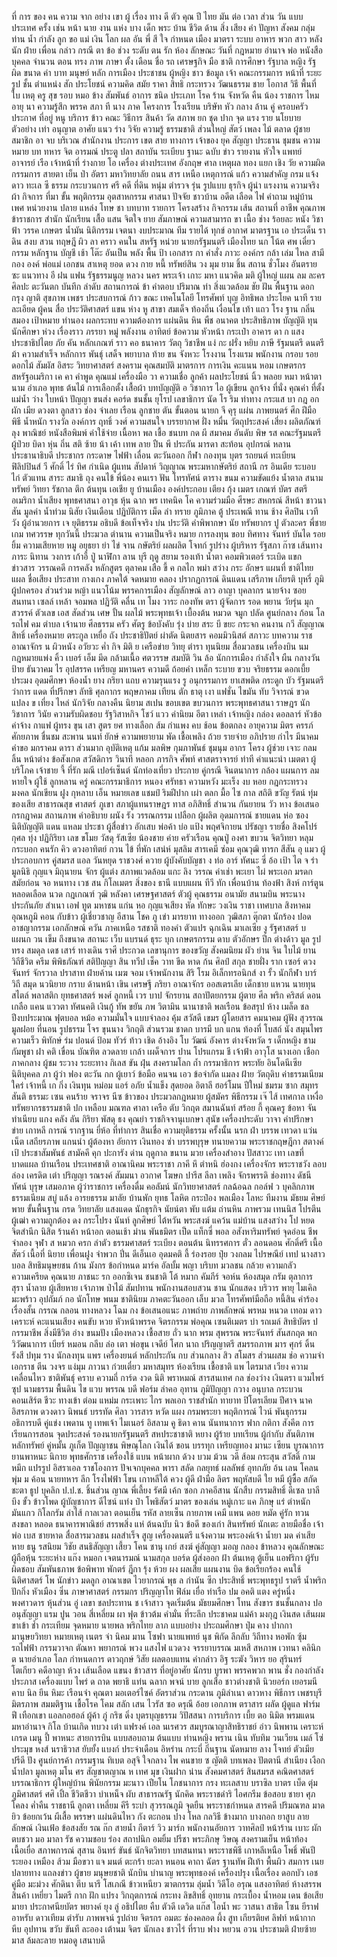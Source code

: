 ที่
การ
ของ
คน
ความ
จาก
อย่าง
เขา
ผู้
เรื่อง
ทาง
ดี
ตัว
คุณ
ปี
ไทย
มัน
ต่อ
เวลา
ส่วน
วัน
แบบ
ประเทศ
ครั้ง
เช่น
หน้า
นาย
งาน
แห่ง
บาง
เด็ก
พระ
บ้าน
ชีวิต
ด้าน
สิ่ง
เสียง
คำ
ปัญหา
สังคม
กลุ่ม
ท่าน
น้ำ
กำลัง
ลูก
ขอ
แม่
เงิน
โลก
ผล
อัน
พี่
สี
ใจ
กำหนด
เมือง
มาตรา
ระบบ
อาหาร
พวก
สาว
หลัง
นัก
ฝ่าย
เพื่อน
กล่าว
กรณี
ตา
ข้อ
ช่วง
ระดับ
ตน
รัก
ห้อง
ลักษณะ
วันที่
กฎหมาย
อำนาจ
พ่อ
หนังสือ
บุคคล
จำนวน
ตอน
ทรง
ภาพ
ภาษา
ตั้ง
เดือน
ชื่อ
รถ
เศรษฐกิจ
มือ
ชาติ
การศึกษา
รัฐบาล
หญิง
รัฐ
ผิด
ขนาด
ค่า
บาท
มนุษย์
หลัก
การเมือง
ประชาชน
ผู้หญิง
ชาว
ข้อมูล
เจ้า
คณะกรรมการ
หน้าที่
ระยะ
รูป
ชั้น
ตำแหน่ง
สัก
ประโยชน์
ความคิด
สมัย
ราคา
สิทธิ
กระทรวง
วัฒนธรรม
ชาย
โอกาส
วิธี
พื้นที่
ใบ
เหตุ
ครู
สุข
รอบ
หมอ
ข้าง
สัมพันธ์
อาการ
ชนิด
ประเภท
โรค
ร้าน
จังหวัด
คืน
น้อง
ราชการ
ไหม
อายุ
นา
ความรู้สึก
พรรค
สภา
ที
นาง
ภาค
โครงการ
โรงเรียน
บริษัท
หัว
กลาง
ล้าน
คู่
ครอบครัว
ประกาศ
ที่อยู่
หนู
บริการ
ข้าว
คณะ
วิธีการ
สินค้า
วัด
สภาพ
ยก
ชุด
ปาก
จุด
แรง
ราย
นโยบาย
ตัวอย่าง
เท่า
อนุญาต
อาศัย
แนว
ร่าง
วิจัย
ความรู้
ธรรมชาติ
ส่วนใหญ่
สัตว์
เพลง
ไม้
ตลาด
ผู้ชาย
สมาชิก
อา
จบ
บริเวณ
สำนักงาน
ประการ
เขต
สาย
ทางการ
เจ้าของ
ยุค
สัญญา
ประธาน
ชุมชน
ความหมาย
บท
ทหาร
จิต
อารมณ์
ประตู
ปลา
สถาบัน
ระเบียบ
ฐานะ
ฉบับ
ข่าว
รายงาน
หัวใจ
แพทย์
อาจารย์
เรือ
เจ้าหน้าที่
ร่างกาย
โอ
เครื่อง
ต่างประเทศ
อังกฤษ
ศาล
เหตุผล
ทอง
แยก
เชิง
วัย
ความผิด
กรรมการ
สายตา
เย็น
ป่า
อัตรา
มหาวิทยาลัย
ถนน
สาร
เหนือ
เหตุการณ์
แก้ว
ความสำคัญ
กรม
แจ้ง
ดาว
ทะเล
ซี
ธรรม
กระบวนการ
ศรี
คดี
ที่ดิน
หนุ่ม
ตำรวจ
รุ่น
รูปแบบ
ธุรกิจ
ผู้นำ
แรงงาน
ความจริง
ผ้า
กิจการ
ที่มา
ขั้น
พฤติกรรม
อุตสาหกรรม
ศาสนา
ปัจจัย
ชาวบ้าน
อดีต
เลือด
ไฟ
คำถาม
หมู่บ้าน
เพศ
หน่วยงาน
ปลาย
แหล่ง
โทษ
ชา
บทบาท
รายการ
โครงสร้าง
กิจกรรม
เส้น
สถานที่
อาชีพ
คุณภาพ
ข้าราชการ
สำนัก
นักเรียน
เสื้อ
แสน
จิตใจ
ยาย
สัมภาษณ์
ความสามารถ
ขา
เนื้อ
ช่าง
ร้อยละ
หนัง
วิชา
ฟ้า
วรรค
เกษตร
น้ำมัน
นิติกรรม
เจตนา
งบประมาณ
ทีม
รายได้
ทุกข์
อากาศ
มาตรฐาน
เอ
ประเด็น
รา
ดิน
สงบ
สวน
ทฤษฎี
ผิว
ลา
คราว
คนใน
สหรัฐ
หน่วย
นายกรัฐมนตรี
เมืองไทย
นก
โน้ต
ศพ
เดี๋ยว
กรรม
หลักฐาน
บัญชี
เช้า
โต๊ะ
อันเป็น
พลัง
พื้น
ป้า
เอกสาร
กา
คำสั่ง
ภาวะ
องค์กร
กล้า
เล่ม
ไหล
สามี
กอง
องค์
พ่อแม่
เอกชน
สาเหตุ
ยอด
ดวง
กาย
หนี้
ทรัพย์สิน
วง
มุม
ยาม
ชิ้น
สถาน
ชั่วโมง
อันตราย
ซะ
แนวทาง
อี
ฝน
แฟน
รัฐธรรมนูญ
หลวง
นคร
พระเจ้า
เกาะ
มหา
แนวคิด
มติ
ผู้ใหญ่
แผน
ลม
ละคร
ศิลปะ
ตะวันตก
บันทึก
ลำดับ
สถานการณ์
ข้า
คำตอบ
ปริมาณ
ท่า
สิ่งแวดล้อม
ชัย
ฝัน
พื้นฐาน
ดอก
กรุง
ญาติ
สุขภาพ
เพชร
ประสบการณ์
ก้าว
ขณะ
เทคโนโลยี
โทรศัพท์
บุญ
อิทธิพล
ประโยค
นาที
รายละเอียด
ผู้คน
สื่อ
ประวัติศาสตร์
แขน
ห่าง
หู
สาขา
สมเด็จ
ท้องถิ่น
เงื่อนไข
เท้า
แถว
โรง
ฐาน
กลิ่น
สมอง
เป้าหมาย
ทำนอง
ผลกระทบ
ความต้องการ
แผ่นดิน
หิน
พืช
อนาคต
ประสิทธิภาพ
บัญญัติ
ทุน
นักศึกษา
ห่วง
เรื่องราว
ภรรยา
หมู่
พลังงาน
อาทิตย์
ข้อความ
หัวหน้า
กระเป๋า
อาคาร
ดา
ก
แสง
ประชาธิปไตย
ภัย
คัน
หลักเกณฑ์
ราว
คอ
ธนาคาร
วัตถุ
วิชาชีพ
แง่
กะ
ฝรั่ง
หยิบ
ภาษี
รัฐมนตรี
ดนตรี
ม้า
ความสำเร็จ
หลักการ
พันธุ์
เสด็จ
พยาบาล
ท้าย
ขน
จังหวะ
โรงงาน
โรงแรม
พนักงาน
กรอบ
รอย
ดอกไม้
สัมผัส
อิสระ
วิทยาศาสตร์
สงคราม
คุณสมบัติ
มาตรการ
การเงิน
คะแนน
หอม
เกษตรกร
สหรัฐอเมริกา
เค
คา
คำพูด
คุณแม่
เครื่องมือ
วา
ความเชื่อ
ลูกค้า
ผลประโยชน์
นิ้ว
พลอย
หมา
หน้าตา
นาม
อำเภอ
พุทธ
ต้นไม้
การเลือกตั้ง
เสื้อผ้า
บทบัญญัติ
อ
วิชาการ
ไอ
ผู้เขียน
ลูกจ้าง
ที่นั่ง
คุณค่า
ที่ตั้ง
แม่น้ำ
ว่าง
ใบหน้า
ปัญญา
ขนส่ง
คอร์ด
ชนชั้น
ยุโรป
เลขาธิการ
นัด
โร
ริม
ท่าทาง
กระแส
บา
กฎ
อก
ผัก
เมีย
ดวงตา
ลูกสาว
ช่อง
จำเลย
เรือน
ลูกชาย
ตัน
ขั้นตอน
นายก
จี
คุรุ
แผ่น
ภาพยนตร์
ศึก
ฝีมือ
พิธี
น้ำหนัก
รางวัล
องค์การ
ฤทธิ์
วงศ์
ความสนใจ
บรรยากาศ
ฝั่ง
หมื่น
วัตถุประสงค์
เสี่ยง
ผลิตภัณฑ์
ลุง
พาณิชย์
หนังสือพิมพ์
ค่าใช้จ่าย
เนื้อหา
พล
เชื้อ
ชนบท
กด
ผี
สมาคม
อันดับ
พิษ
รส
คณะรัฐมนตรี
ผู้ป่วย
บิดา
หุ่น
ถิ่น
สติ
ซ้าย
น้า
เค้า
เทพ
ลาย
ปืน
พี
ประกัน
มารดา
สะท้อน
อุปกรณ์
หลาน
ประธานาธิบดี
ประชากร
กระดาษ
ไฟฟ้า
เลื่อน
ตะวันออก
กีฬา
กองทุน
บุตร
รถยนต์
ทะเบียน
ฟิลิปปินส์
วี
ศักดิ์
ไร่
ทิศ
กำเนิด
ผู้แทน
สัปดาห์
วิญญาณ
พระมหากษัตริย์
สถานี
กร
อินเดีย
ระบอบ
ไก่
ตัวแทน
สาระ
สมาธิ
ถุง
คนไข้
พี่น้อง
คนเรา
ฟัน
โทรทัศน์
ตาราง
ขนม
ความขัดแย้ง
น้ำตาล
สนาม
ทรัพย์
วิทยา
รัชกาล
ตึก
ต้นทุน
เอเชีย
ยู
บ้านเมือง
องค์ประกอบ
เตียง
กุ้ง
เมตร
เกณฑ์
บัตร
สตรี
อเมริกา
น้ำเสียง
พุทธศาสนา
อาวุธ
หุ้น
ฉาก
พร
เทคนิค
โค
ความร่วมมือ
ศีรษะ
สหกรณ์
สีหน้า
ชาวนา
สัน
มูลค่า
น้ำท่วม
นิสัย
เงินเดือน
ปฏิบัติการ
เม็ด
ลำ
ทราย
ภูมิภาค
ตู้
ประเพณี
ทาน
ช้าง
ศิลปิน
เวที
วัง
ผู้อำนวยการ
เจ
ยุติธรรม
อธิบดี
ข้อเท็จจริง
บ่น
ประวัติ
คำพิพากษา
นัย
ทรัพยากร
ปู
ตัวละคร
พี่ชาย
เกม
ทศวรรษ
ทุกวันนี้
ประมวล
ตำนาน
ความเป็นจริง
หมาย
การลงทุน
ขอบ
ทิศทาง
จันทร์
บันได
รอยยิ้ม
ความเสียหาย
หมู
อยุธยา
ย่า
ไข่
จาน
กษัตริย์
ผลผลิต
โจทก์
รูปร่าง
ผู้บริหาร
รัฐสภา
ก๊าซ
เส้นทาง
ภาระ
นิทาน
วงการ
เก้าอี้
ปู่
นาฬิกา
ลาน
บุรี
ฤดู
สยาม
รองเท้า
น้ำตา
คอมพิวเตอร์
ระเบิด
แขก
ข่าวสาร
วรรณคดี
การคลัง
หลักสูตร
ตุลาคม
เสือ
ขี้
ค
กลไก
พม่า
สว่าง
กระ
อักษร
แผนที่
ชาติไทย
แผล
ชื่อเสียง
ประสาท
กางเกง
ภาคใต้
จดหมาย
คลอง
ปรากฏการณ์
ดินแดน
เสรีภาพ
เกียรติ
บุหรี่
ภูมิ
ผู้ปกครอง
ส่วนร่วม
หญ้า
แนวโน้ม
พรรคการเมือง
สัญลักษณ์
ลาว
อาญา
บุคลากร
นายจ้าง
ซอย
สนทนา
เซลล์
เหล้า
จอมพล
ปฏิวัติ
คลื่น
เท
โมง
วาระ
กองทัพ
ตรา
ผู้จัดการ
รอด
พยาน
วัยรุ่น
มุก
สวรรค์
ตัวเลข
เอส
สัดส่วน
เศษ
ปั้น
ผลไม้
พระพุทธเจ้า
เบื้องต้น
หมวด
จมูก
ปลัด
ศูนย์กลาง
ก้อน
โล
รถไฟ
คม
ตำบล
เจ้านาย
ศีลธรรม
ครัว
ศัตรู
ข้อบังคับ
รุ่ง
บ่าย
สระ
บี
ขยะ
กระจก
คนงาน
กวี
สัญญาณ
สิทธิ์
เครื่องหมาย
ตระกูล
เหยื่อ
ถัง
ประชาธิปัตย์
ผ่าตัด
นิตยสาร
คอมมิวนิสต์
สภาวะ
บทความ
ราชอาณาจักร
น
ผิวหนัง
อวัยวะ
ค่ำ
กิจ
มิติ
ย
เครือข่าย
วิทยุ
ตำรา
ทุนนิยม
สื่อมวลชน
เครื่องบิน
นม
กฎหมายแพ่ง
คิ้ว
เบอร์
เอ็ม
มีด
กล้ามเนื้อ
ศตวรรษ
สมบัติ
วิน
ล้อ
นักการเมือง
กำลังใจ
ผืน
กลางวัน
ป้าย
ธันวาคม
ไร
อุปสรรค
เหรียญ
มหานคร
ความดี
ถ้อยคำ
เหล็ก
ระบาย
ขวบ
จริยธรรม
ดอกเบี้ย
ประมง
อุดมศึกษา
ห้องน้ำ
ยาง
กริยา
แถบ
ความรุนแรง
รู
อนุกรรมการ
ยาเสพติด
กระดูก
บัว
รัฐมนตรีว่าการ
แดด
ที่ปรึกษา
ลัทธิ
ศุลกากร
พฤษภาคม
เทียน
ตัก
ธาตุ
เงา
แฟชั่น
ไขมัน
ทับ
วิจารณ์
ขวด
แปลง
ข
เที่ยง
ไหล่
นักวิจัย
กลางคืน
นิยาม
สเปน
ขอบเขต
ขบวนการ
พระพุทธศาสนา
ราษฎร
นักวิชาการ
วินัย
ความรับผิดชอบ
รัฐวิสาหกิจ
โชว์
แวว
ค่านิยม
อีตา
เหล่า
เจ้าหญิง
กล่อง
ดอลลาร์
หัวข้อ
ค่าจ้าง
กาแฟ
ผู้ทรง
ขุน
เสา
สูตร
ยศ
ทางเลือก
ส้ม
กำแพง
คบ
ช้อน
ข้อตกลง
อายุความ
มิตร
ครรภ์
ศักยภาพ
ชื่นชม
สะพาน
นนท์
ยักษ์
ความพยายาม
พัด
เชื้อเพลิง
ถ้วย
รายจ่าย
อภิปราย
กำไร
มีนาคม
คำขอ
มกราคม
ดารา
ส่วนมาก
อุบัติเหตุ
แก้ม
มลพิษ
กุมภาพันธ์
ชุมนุม
อากร
โครง
ผู้ช่วย
เจาะ
กลม
ลิ้น
หน้าต่าง
ข้อสังเกต
สวัสดิการ
วินาที
หลอก
ภารกิจ
ศัพท์
ศาสตราจารย์
ท่าที
คำแนะนำ
เมตตา
ผู้บริโภค
เจ้าชาย
จี้
ที่รัก
มณี
เปอร์เซ็นต์
นักท่องเที่ยว
ประกาย
คู่กรณี
จินตนาการ
กล้อง
แผนการ
ลมหายใจ
ผู้ใช้
ลูกหลาน
ครู่
คณะกรรมาธิการ
หนอง
ศรัทธา
ความหวัง
มะเร็ง
งบ
หอย
กฎกระทรวง
มงคล
นักเขียน
ฝูง
กุหลาบ
เอ็น
หมายเลข
แชมป์
ริมฝีปาก
เผ่า
ตลก
มื้อ
ไซ
กาล
สถิติ
ขวัญ
รัตน์
ทุ่ม
ของเสีย
สาธารณสุข
ศาสตร์
ภูเขา
สภาผู้แทนราษฎร
ทาส
อภิสิทธิ์
สำนวน
กันยายน
วัว
หาง
ข้อเสนอ
กรกฎาคม
สถานภาพ
คำอธิบาย
ผนัง
รัง
วรรณกรรม
เปลือก
ผู้ผลิต
อุดมการณ์
ชายแดน
ห่อ
ซอง
นิติบัญญัติ
แดน
แหลม
ประชา
ผู้สื่อข่าว
อักเสบ
พ่อค้า
บ่อ
แป้ง
พฤศจิกายน
ปรัชญา
รายชื่อ
สิงคโปร์
กุศล
ทุ่ง
ปฏิกิริยา
เลข
ขโมย
วัสดุ
รัสเซีย
น้องชาย
ค่าย
ครัวเรือน
คุณปู่
องศา
ขบวน
จิตวิทยา
หลุม
กระบอก
คนรัก
คิว
ดวงอาทิตย์
กวน
ไข้
ที่พัก
เสน่ห์
มุสลิม
สารเคมี
ซ่อม
คุณวุฒิ
ทารก
สีสัน
อุ
แมว
ผู้ประกอบการ
คู่สมรส
แอล
วันหยุด
ราชวงศ์
ควาย
ผู้บังคับบัญชา
ง
ท่อ
อาร์
ทัศนะ
ซี่
อ้อ
เป้า
ไต
จ
รำ
มูลนิธิ
กุญแจ
มิถุนายน
จักร
ผู้แต่ง
สภาพแวดล้อม
แกะ
ลิง
วรรณ
ค่าเช่า
พะเยา
ไผ่
พระเอก
มรดก
สมัยก่อน
จอ
หนทาง
เวช
สน
กิโลเมตร
สิ่งของ
ธานี
แบบแผน
ทีวี
ทัก
เพื่อนบ้าน
ท้องฟ้า
สิงห์
การ์ตูน
หลอดเลือด
นวด
กฎเกณฑ์
วุฒิ
หลังคา
เศรษฐศาสตร์
ตัวผู้
คุณธรรม
อนามัย
สนามบิน
พระนาง
ประกันภัย
สำเนา
เอฟ
ทูต
มหาชน
แก่น
หอ
กุญแจเสียง
หัด
ทักษะ
วงเงิน
ราชา
เทศบาล
สิงหาคม
อุณหภูมิ
คอน
กับข้าว
ผู้เชี่ยวชาญ
อีสาน
โชค
ภู
เข่า
มารยาท
ทางออก
วุฒิสภา
ตุ๊กตา
นักร้อง
ปอด
อาชญากรรม
เอกลักษณ์
ควัน
ภาคเหนือ
รสชาติ
ทองคำ
ตัวแปร
ฉุกเฉิน
มาเลเซีย
งู
รัฐศาสตร์
บ
แผนก
วน
เข็ม
ถึงขนาด
สถานะ
เว็บ
แบรนด์
ธุระ
บุก
เกษตรกรรม
ดาบ
ตัวอักษร
ปีก
ต่างด้าว
มูล
รูปทรง
สมดุล
เดช
เสาร์
ทางเดิน
ราศี
ประกวด
เลขานุการ
ของขวัญ
สังคมนิยม
ผัว
ย่าน
จิน
ใบไม้
ยาน
วิถีชีวิต
ครีม
พิพิธภัณฑ์
สติปัญญา
สิน
ทวีป
เช็ค
วาท
ขีด
หาด
ก้น
ศิลป์
สกุล
ชายฝั่ง
ราก
เซอร์
ดวงจันทร์
จักรวาล
ปราสาท
ฝ่ายค้าน
เมฆ
จอม
เจ้าพนักงาน
สิริ
โรม
อิเล็กทรอนิกส์
งา
รั้ว
นักกีฬา
บาร์
วิถี
สมุด
นวนิยาย
กราบ
ด้านหน้า
เขิน
เศรษฐี
ภริยา
อาณาจักร
ออสเตรเลีย
เด็กชาย
แหวน
นายทุน
สไตล์
พลาสติก
ยุทธศาสตร์
พงศ์
ลูกหนี้
เวร
บาป
จักรยาน
สถาปัตยกรรม
ผู้ตาย
ศีล
พริก
คริสต์
ดอน
เกลือ
แคน
แววตา
ทัศนคติ
เงินกู้
ทัพ
ขยัน
ภพ
วิตามิน
นานาชาติ
พลเรือน
ข้อสรุป
ห้าง
เมล็ด
ชล
ปีงบประมาณ
ฟุตบอล
หม้อ
ความมั่นใจ
แบบจำลอง
คุ้ม
สวัสดี
เขมร
ผู้โดยสาร
คมนาคม
ผู้ฟัง
สุวรรณ
มูลฝอย
ที่นอน
รูปธรรม
โจร
ขุนนาง
วิกฤติ
ส่วนรวม
ชาดก
บารมี
บก
แกน
ท้องที่
โบสถ์
นัง
สมุนไพร
ความเร็ว
พิทักษ์
ร่ม
ปอนด์
ป้อม
ทัวร์
ท้าว
เชิด
อ้างอิง
โบ
วัฒน์
อังคาร
ต่างจังหวัด
ร
เด็กหญิง
ชาม
กัมพูชา
ฝา
คติ
เขื่อน
บัณฑิต
ลวดลาย
เกล้า
เผด็จการ
ปาน
โปรแกรม
ชี
เจ้าฟ้า
อาวุโส
นางเอก
เชือก
ภาคกลาง
ผู้ชม
ระวาง
ระยะทาง
กิเลส
ขัน
ฝุ่น
สงครามโลก
ถ้ำ
กรรมาธิการ
พระทัย
อินโดนีเซีย
นิติบุคคล
ภา
ผู้ว่า
ฟอง
ตะวัน
กก
ผู้เยาว์
ข้อมือ
คนจน
เอว
ข้อจำกัด
แมลง
ฝ้าย
วัตถุดิบ
ค่าธรรมเนียม
ใคร่
เจ้าหนี้
เก
กิ่ง
เงินทุน
หม่อม
แอร์
อภัย
น้ำแข็ง
สุดยอด
อิตาลี
ฮอร์โมน
ปีใหม่
ชมรม
ซาก
สมุทร
สันติ
ธรรมะ
เซน
คนร้าย
จราจร
นีซ
ข้าวของ
ประมวลกฎหมาย
ผู้สมัคร
พิธีกรรม
เจ๊
ไส้
เทศกาล
เหงื่อ
ทรัพยากรธรรมชาติ
ปก
เหลือบ
มณฑล
ศาลา
เครือ
ตับ
วิกฤต
สมานฉันท์
สร้อย
กี้
คุณครู
ข้อหา
จัน
ทำเนียบ
แกง
คลัง
ลัน
กิริยา
พัสดุ
ธง
คุณย่า
ราชกิจจานุเบกษา
สุนัข
เครื่องประดับ
วาจา
คำปรึกษา
ข่าย
เกาหลี
การณ์
รากฐาน
ยี่ห้อ
ที่ทำการ
สินเชื่อ
ความยุติธรรม
ครั้งนั้น
นรก
ฝ่า
บรรพ
เทวดา
แว่น
เน็ต
เสถียรภาพ
แกนนำ
ผู้ต้องหา
อัยการ
เงินทอง
ซ่า
บรรพบุรุษ
ทนายความ
พระราชกฤษฎีกา
สตางค์
เป้
ประชาสัมพันธ์
สามัคคี
คุก
ปะการัง
ด่าน
ฤดูกาล
ขนาน
มวย
เครื่องสำอาง
ปัสสาวะ
เทา
เลขที่
บาดแผล
บ้านเรือน
ประเทศชาติ
อาณานิคม
พระราชา
ภาคี
หึ
ตำหนิ
ฮ่องกง
เครื่องจักร
พระราชวัง
ลอบ
ล่อง
เครดิต
เต่า
ปริญญา
รณรงค์
สัมมนา
อวกาศ
โฆษก
ปารีส
ลีลา
เพลิง
จักรพรรดิ
ช่องทาง
ดัชนี
ทัศน์
บุรุษ
เสมอภาค
ผู้ว่าราชการ
เครื่องดื่ม
คอลัมน์
นักวิทยาศาสตร์
กลฉ้อฉล
กอล์ฟ
ว
บุคลิกภาพ
ธรรมเนียม
สบู่
แล้ง
อารยธรรม
มาลัย
บ้านพัก
ยุทธ
โลหิต
กระป๋อง
พลเมือง
โลหะ
ทีมงาน
มัธยม
ศิษย์
พาย
ขั้นพื้นฐาน
กรด
วิทยาลัย
แสงแดด
นักธุรกิจ
นัยน์ตา
พับ
แต้ม
ถ่านหิน
ภาพรวม
เทนนิส
โปรตีน
ผู้เฒ่า
ความถูกต้อง
ดง
กระโปรง
นันท์
ลูกศิษย์
ไต้หวัน
พระสงฆ์
แคว้น
แม่บ้าน
แสงสว่าง
โป
หยด
จิตสำนึก
นิสิต
ร้านค้า
หน้าอก
ตอนเช้า
ม่าน
พันธมิตร
เป็ด
แท็กซี่
พอล
อสังหาริมทรัพย์
จุดอ่อน
ชีพ
จำลอง
จุฬา
ส
หมวก
ครก
ลำตัว
ธรรมศาสตร์
ระเบียง
ตอนต้น
นิทรรศการ
ตั๋ว
ลอนดอน
ศักดิ์ศรี
เนื้อสัตว์
เนื้อที่
นิยาย
เพื่อนฝูง
จำพวก
ปิ่น
ดีเอ็นเอ
อุดมคติ
ลี้
ร่องรอย
ปุ๋ย
วงกลม
ไปรษณีย์
เทป
นางสาว
บอล
สิทธิมนุษยชน
ก้าน
มังกร
ข้อกำหนด
มาร์ค
อัลบั้ม
พญา
บริบท
มวลชน
กล้วย
ความกลัว
ความเครียด
คุณนาย
ภาชนะ
รก
ออกซิเจน
ชนชาติ
โต้
หมาก
คัมภีร์
จอห์น
ห้องสมุด
กรัม
ตุลาการ
สุรา
น้ำลาย
ผู้เสียหาย
เจ้าภาพ
ป่าไม้
สัมปทาน
พนักงานสอบสวน
ชาน
นักแสดง
บริวาร
พายุ
ไมเคิล
มะพร้าว
อุปถัมภ์
กอ
นักโทษ
พนม
ชาตินิยม
ภาคตะวันออก
เล็บ
มวล
โทรศัพท์มือถือ
หนี้สิน
คำร้อง
เรื่องสั้น
กรรณ
กลอน
ทางหลวง
โฉม
กง
ข้อเสนอแนะ
ภาพถ่าย
ภาพลักษณ์
พรหม
หนวด
เทอม
ดาวเคราะห์
คะแนนเสียง
คนขับ
หวย
หัวหน้าพรรค
จิตรกรรม
พ่อคุณ
เซนติเมตร
บ่า
รถเมล์
สิทธิบัตร
ป
กรรมาชีพ
สิ่งมีชีวิต
อ่าง
ขนมปัง
เมืองหลวง
เชื้อสาย
ถั่ว
นาก
พรม
สุพรรณ
พระจันทร์
สันสกฤต
พก
วิวัฒนาการ
เบียร์
หมอน
กลีบ
ล่อ
เตา
พ่อขุน
เจดีย์
โศก
นาถ
ปริญญาตรี
สมรรถภาพ
มาร
ศุกร์
ดิ้น
รังสี
ปทุม
ราง
นักลงทุน
แพร
เครื่องยนต์
หลักประกัน
กบ
ส่วนกลาง
สิว
สโมสร
ส่วนผสม
ช่อ
ความจำ
เอกราช
ตีน
วงจร
แง่มุม
ภาวนา
ก๋วยเตี๋ยว
มหาสมุทร
ห้องเรียน
เชื้อชาติ
แพ
ไตรมาส
เวียง
ความเคลื่อนไหว
ชาติพันธุ์
คราบ
ความถี่
การ์ด
งวด
นิติ
พราหมณ์
สารสนเทศ
กล
ช่องว่าง
เงินตรา
แวมไพร์
ซุป
นามธรรม
พื้นดิน
ไข
แวบ
พรรณ
บดี
ฟอร์ม
ลำคอ
อุทาน
ภูมิปัญญา
กวาง
อนุบาล
กระบวน
คอนเสิร์ต
ชีวะ
ทางเข้า
ต่อม
แหม่ม
กระเพาะ
ไกร
พลเอก
ราชสำนัก
ทายาท
ปิโตรเลียม
ปีศาจ
นาค
อิสรภาพ
ดวงดาว
นิพนธ์
บรรทัด
ศิลา
วารสาร
หวัด
แผง
กรมพระยา
พฤติการณ์
ไวน์
พันธุกรรม
อธิการบดี
คู่แข่ง
เพดาน
ทู
เทพเจ้า
ไมเนอร์
อิสลาม
คู
ธิดา
คาน
นันทนาการ
ฟาก
กติกา
สังคีต
การเรียนการสอน
จุดประสงค์
รองนายกรัฐมนตรี
สหประชาชาติ
หยาง
ผู้ร้าย
บทเรียน
ผู้กำกับ
สันติภาพ
หลักทรัพย์
คู่หมั้น
ภูเก็ต
ปัญญาชน
พิษณุโลก
เงินได้
ขอน
บรรทุก
เหรียญทอง
มานะ
เซียน
บูรณาการ
ยานพาหนะ
นิกาย
พุทธศักราช
เครื่องใช้
แบน
หน้าผาก
ด้วง
บวม
ม้วน
วดี
ส้อม
กระสุน
สวัสดิ์
กาม
หมึก
แปรรูป
อิสราเอล
ราชโองการ
ปัจเจกบุคคล
พารา
สลัด
กลยุทธ์
ผลลัพธ์
อุทกภัย
อ้น
เลน
โคลน
พุ่ม
ม
ค้อน
นายทหาร
ลีก
โรงไฟฟ้า
โขน
เกาหลีใต้
ควง
ผู้ดี
ฝ่ามือ
ลิตร
พฤหัสบดี
ใย
หมี
ผู้ซื้อ
สกัด
ชะตา
ธูป
บุคลิก
ป.ป.ช.
ชิ้นส่วน
ญาณ
พี่เลี้ยง
รัศมี
เค้ก
ซอก
ภาคอีสาน
นักสืบ
กรรมสิทธิ์
ดีเซล
บาลี
บึง
ขั้ว
ข้าวโพด
ผู้บัญชาการ
ดีไซน์
แท่ง
ป๋า
โพธิสัตว์
มาตร
ของเล่น
หมู่เกาะ
แค
ภิกษุ
แร่
ตำหนัก
มันแกว
กิโลกรัม
ลำไส้
กาลเวลา
ตอนเย็น
รหัส
ลายเซ็น
กายภาพ
เคมี
แพน
ดอย
หมัด
คู่รัก
ทวน
สงขลา
หลอด
ธนาคารพาณิชย์
สรรพสิ่ง
แห่
ต้นฉบับ
นิว
ข้อดี
ของเก่า
สินทรัพย์
นักเตะ
ลายมือชื่อ
เจ้าพ่อ
เบส
ชายหาด
สื่อสารมวลชน
ผลสำเร็จ
สูญ
เครื่องดนตรี
แจ้งความ
พระองค์เจ้า
น้ำยา
มด
ค่าเสียหาย
ธนู
รสนิยม
วิชัย
สนธิสัญญา
เสี้ยว
โคน
ชานุ
เกย์
สงฆ์
คู่สัญญา
มอญ
กลอง
ข้าหลวง
คุณลักษณะ
ผู้ถือหุ้น
ระยะห่าง
แก๊ง
หมอก
เจตนารมณ์
นามสกุล
บอร์ด
ผู้ส่งออก
ฝ้า
ต้นเหตุ
ตู้เย็น
แอฟริกา
ผู้รับผิดชอบ
สัมพันธภาพ
ข้อพิพาท
พักตร์
ฎีกา
รุ้ง
ห้วย
ผง
ผลเสีย
แผนงาน
บิด
ข้อเรียกร้อง
คนใช้
นิติศาสตร์
โพ
นักข่าว
มดลูก
อาณาเขต
ไวยากรณ์
พุธ
ล
กำนัน
ซีก
ประสิทธิ์
พระพุทธรูป
ราตรี
น้ำพริก
ปักกิ่ง
หัวเมือง
ซิ่น
ภาษาศาสตร์
กรรมกร
ปริญญาโท
ฟิล์ม
เยื่อ
ท่าเรือ
ปม
อคติ
แตง
ครู่หนึ่ง
พงศาวดาร
หุ้นส่วน
อู่
เลขา
ชลประทาน
ช
เจ้าสาว
จุดเริ่มต้น
มัธยมศึกษา
โทน
สังขาร
ชนชั้นกลาง
ปอ
อนุสัญญา
แรม
ปูน
วอน
สี่เหลี่ยม
ผา
ฟุต
ข้าวต้ม
คำมั่น
ที่ระลึก
ประชาคม
แม่ค้า
มงกุฎ
เงินสด
เส้นผม
ขาเข้า
ช้ำ
กระเทียม
จุดหมาย
นายพล
พริกไทย
ลาภ
แบบอย่าง
ประถมศึกษา
ปุ่ม
คาง
ปากกา
มานุษยวิทยา
หมายเหตุ
เนตร
จ่า
นิคม
มาน
โซฟา
นายแพทย์
นุช
พิกัด
ลึกลับ
วิถีทาง
หอพัก
ซุ้ม
รถไฟฟ้า
กรรมวาจก
ตัณหา
พยากรณ์
พวง
แสงไฟ
แวดวง
จรรยาบรรณ
มเหสี
สหภาพ
เวทนา
คลินิก
ต
นายอำเภอ
โลภ
กำหนดการ
ดาวฤกษ์
วิสัย
ผลตอบแทน
คำกล่าว
อิฐ
ระฆัง
วิหาร
ยอ
สุรินทร์
โตเกียว
คดีอาญา
ห้วง
เส้นเลือด
แขนง
ข้าวสาร
ที่อยู่อาศัย
นักรบ
บูรพา
พรรคพวก
พาน
ชั่ง
กองกำลัง
ประภาส
เครื่องแบบ
ไพร่
ด
ถาด
พยาธิ
แท่น
ฉลาก
พจน์
บาย
ลูกเสือ
ชาวต่างชาติ
นิวยอร์ก
เยอรมนี
คาบ
นิล
ยีน
หิมะ
เรือนจำ
คุณตา
มอเตอร์ไซค์
อัตราส่วน
กระดาน
ภูมิลำเนา
ดาวหาง
พิธีการ
เพชรบุรี
มิตรภาพ
สมมติฐาน
เชื้อโรค
โคม
สลัก
เสน
ไวรัส
ซอ
ดรุณี
อ้อย
เอกภาพ
ตราสาร
ผลัด
ผู้ดูแล
ฟาร์ม
ฟี
เทือกเขา
แอลกอฮอล์
ผู้ค้า
ภู่
กริช
ดิ่ง
บุตรบุญธรรม
วิปัสสนา
การบริการ
เบี้ย
ตอ
นิมิต
พรมแดน
มหาอำนาจ
กิโล
บ้านเกิด
ทบวง
เต๋า
แฟรงค์
เอล
นเรศวร
สมบูรณาญาสิทธิราชย์
อ่าว
นิพพาน
เคราะห์
เกรด
เมนู
ปี้
พาหนะ
สายการบิน
แบบสอบถาม
ต้นแบบ
ท่านหญิง
พราน
เนิน
ทับทิม
วนเวียน
เมล์
โซ่
ประมุข
หงส์
นราธิวาส
ยับยั้ง
แบงก์
ประจำเดือน
อิหร่าน
กระบี่
ถิ่นฐาน
นัดหมาย
ลาง
โจทย์
ตัวเมีย
ปรีดี
ปัง
ศูนย์การค้า
กรรมฐาน
ทิเบต
อสุจิ
ใจกลาง
ไพ
คนขาย
ซ
ญัตติ
บทเพลง
ปัตตานี
สำเนียง
เงือก
น้ำปลา
มูลเหตุ
มโน
ศร
สัญชาตญาณ
ห
เทศ
มุข
เงินฝาก
น่าน
สังคมศาสตร์
สินสมรส
คณิตศาสตร์
บรรณาธิการ
ผู้ใหญ่บ้าน
พินัยกรรม
มะนาว
เปียโน
โภชนาการ
กรง
ทะเลสาบ
บราซิล
บาตร
เบ็ด
ตุ่ม
ภูมิศาสตร์
ศศิ
เปิ้ล
ชีวิตชีวา
บำเหน็จ
ผับ
สาธารณรัฐ
นักคิด
พระราชดำริ
ไอศกรีม
ข้อสอบ
ชายา
ศุภ
โคลง
ค่ำคืน
ราชธานี
ลูกตา
เหลี่ยม
คีรี
ระบำ
สุวรรณภูมิ
จุดยืน
พระราชกำหนด
สารคดี
ปริมณฑล
มาด
ยิว
ข้อยกเว้น
ผีเสื้อ
พรรษา
แผ่นดินไหว
กัง
ตะกอน
ปาง
โหล
กลวิธี
ข้างมาก
บางกอก
ยาสูบ
ลายลักษณ์
เงินเฟ้อ
ข้อสงสัย
รณ
ก๊ก
สายน้ำ
กีตาร์
วิว
มาร์ก
พนักงานอัยการ
วาทศิลป์
หน้าร้าน
เบาะ
ผักตบชวา
มอ
มาลา
รัช
ความชอบ
ร่อง
สถาปนิก
อมยิ้ม
ปรีชา
พระภิกษุ
วิษณุ
สงครามเย็น
หน้าท้อง
เนื้อเยื่อ
สภาพการณ์
สุสาน
อินทร์
ขันธ์
นักจิตวิทยา
บทสนทนา
พระราชพิธี
เกาหลีเหนือ
โพธิ์
พันปี
ระยอง
เหมือง
ส้วม
มือขวา
แจ
มนต์
ตะกร้า
ยะลา
หนอน
คาถา
ฉัตร
ฐานทัพ
ฝีเท้า
พื้นผิว
สมการ
เนย
ปลายทาง
แถลงข่าว
ผู้ขาย
มนุษยชาติ
นักบิน
บำนาญ
พระพุทธองค์
เครื่องปรุง
เนื้อเรื่อง
ดอกบัว
เอช
คู่มือ
มะม่วง
ศักดินา
ตีบ
นารี
โสเภณี
ข้าวเหนียว
ฆาตกรรม
ลุ่มน้ำ
วิดีโอ
อรุณ
แสงอาทิตย์
ห้างสรรพสินค้า
เหยี่ยว
ไมตรี
กาก
ฝัก
แปรง
วิกฤตการณ์
กระทง
ลิขสิทธิ์
อุทยาน
กระเบื้อง
น้ำหอม
เดน
ข้อเสีย
มายา
ประกาศนียบัตร
พยางค์
ยุง
ลู่
อธิปไตย
คืบ
ตัวดี
เดวิด
แก๊ส
ไอน้ำ
พะ
วาสนา
สาธิต
โซน
ยีราฟ
อาหรับ
ดาวเทียม
ตำรับ
ภาพพจน์
รูปถ่าย
จิตรกร
อมตะ
ช่องคลอด
ผึ้ง
สูท
เกียรติยศ
ลิฟท์
หน้ากาก
หีบ
อุปทาน
ขวับ
ขันที
ละออง
เต้านม
จิตร
นักเลง
ชาวไร่
ที่ราบ
ฟาง
หยวน
อวน
ประชามติ
ฝ่ายซ้าย
มาส
ล้มละลาย
หมอดู
เสนาบดี
